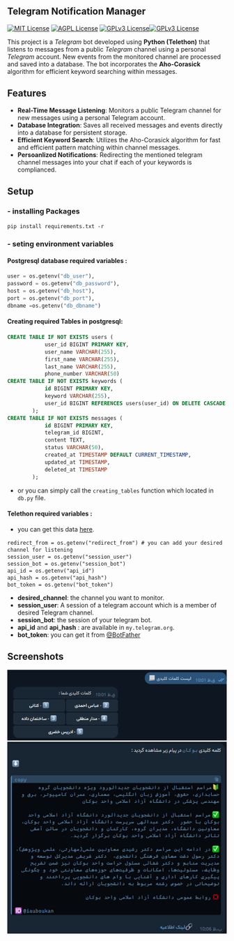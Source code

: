 ## Telegram Notification Manager
[![MIT License](https://img.shields.io/badge/Python-green.svg)](https://choosealicense.com/licenses/mit/)
[![AGPL License](https://img.shields.io/badge/Telethon-blue.svg)](http://www.gnu.org/licenses/agpl-3.0)
[![GPLv3 License](https://img.shields.io/badge/Aho–Corasick-yellow.svg)](https://opensource.org/licenses/)[![GPLv3 License](https://img.shields.io/badge/Postgresql-red.svg)](https://opensource.org/licenses/)

This project is a *Telegram* bot developed using **Python (Telethon)** that listens to messages from a public *Telegram* channel using a personal *Telegram* account. New events from the monitored channel are processed and saved into a database. The bot incorporates the **Aho-Corasick** algorithm for efficient keyword searching within messages.

## Features

- **Real-Time Message Listening**: Monitors a public Telegram channel for new messages using a personal Telegram account. 
- **Database Integration**: Saves all received messages and events directly into a database for persistent storage.
- **Efficient Keyword Search**: Utilizes the Aho-Corasick algorithm for fast and efficient pattern matching within channel messages.
- **Persoanlized Notifications**: Redirecting the mentioned telegram channel messages into your chat if each of your keywords is complianced.


## Setup
### - installing Packages
```
pip install requirements.txt -r
```

### - seting environment variables
#### Postgresql database required variables :
```python
user = os.getenv("db_user"),
password = os.getenv("db_password"),
host = os.getenv("db_host"),
port = os.getenv("db_port"),
dbname =os.getenv("db_dbname")
```
#### Creating required Tables in postgresql:
```sql
CREATE TABLE IF NOT EXISTS users (
            user_id BIGINT PRIMARY KEY,
            user_name VARCHAR(255),
            first_name VARCHAR(255),
            last_name VARCHAR(255),
            phone_number VARCHAR(50)
CREATE TABLE IF NOT EXISTS keywords (
            id BIGINT PRIMARY KEY,
            keyword VARCHAR(255),
            user_id BIGINT REFERENCES users(user_id) ON DELETE CASCADE
        );
CREATE TABLE IF NOT EXISTS messages (
            id BIGINT PRIMARY KEY,
            telegram_id BIGINT,
            content TEXT,
            status VARCHAR(50),
            created_at TIMESTAMP DEFAULT CURRENT_TIMESTAMP,
            updated_at TIMESTAMP,
            deleted_at TIMESTAMP
        );
```
- or you can simply call the `creating_tables` function which located in `db.py` file.

#### Telethon required variables :
- you can get this data [here](my.telegram.org).
```
redirect_from = os.getenv("redirect_from") # you can add your desired channel for listening
session_user = os.getenv("session_user")
session_bot = os.getenv("session_bot")
api_id = os.getenv("api_id")
api_hash = os.getenv("api_hash")
bot_token = os.getenv("bot_token")
```
- **desired_channel**: the channel you want to monitor.
- **session_user**: A session of a telegram account which is a member of desired Telegram channel. 
- **session_bot**: the session of your telegram bot.
- **api_id** and **api_hash** : are available in `my.telegram.org`.
- **bot_token**: you can get it from [@BotFather](https://t.me/BotFather)


## Screenshots

![screen shot #1](./images/sc-1.png)
![screen shot #2](./images/sc-2.png)

